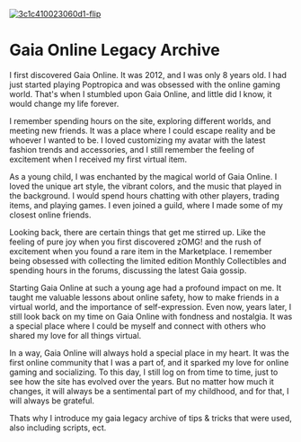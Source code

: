 <a href="https://imgbb.com/"><img src="https://i.ibb.co/2YLmhVx/3c1c410023060d1-flip.png" alt="3c1c410023060d1-flip" border="0"></a>
# Gaia Online Legacy Archive

I first discovered Gaia Online. It was 2012, and I was only 8 years old. I had just started playing Poptropica and was obsessed with the online gaming world. That's when I stumbled upon Gaia Online, and little did I know, it would change my life forever.

I remember spending hours on the site, exploring different worlds, and meeting new friends. It was a place where I could escape reality and be whoever I wanted to be. I loved customizing my avatar with the latest fashion trends and accessories, and I still remember the feeling of excitement when I received my first virtual item.

As a young child, I was enchanted by the magical world of Gaia Online. I loved the unique art style, the vibrant colors, and the music that played in the background. I would spend hours chatting with other players, trading items, and playing games. I even joined a guild, where I made some of my closest online friends.

Looking back, there are certain things that get me stirred up. Like the feeling of pure joy when you first discovered zOMG! and the rush of excitement when you found a rare item in the Marketplace. I remember being obsessed with collecting the limited edition Monthly Collectibles and spending hours in the forums, discussing the latest Gaia gossip.

Starting Gaia Online at such a young age had a profound impact on me. It taught me valuable lessons about online safety, how to make friends in a virtual world, and the importance of self-expression. Even now, years later, I still look back on my time on Gaia Online with fondness and nostalgia. It was a special place where I could be myself and connect with others who shared my love for all things virtual.

In a way, Gaia Online will always hold a special place in my heart. It was the first online community that I was a part of, and it sparked my love for online gaming and socializing. To this day, I still log on from time to time, just to see how the site has evolved over the years. But no matter how much it changes, it will always be a sentimental part of my childhood, and for that, I will always be grateful.

Thats why I introduce my gaia legacy archive of tips & tricks that were used, also including scripts, ect. 






